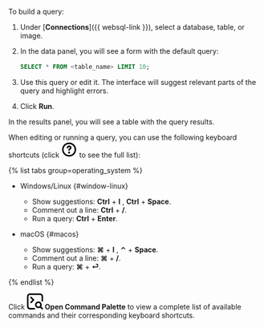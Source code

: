 To build a query:
1. Under [**Connections**]({{ websql-link }}), select a database, table, or image.
1. In the data panel, you will see a form with the default query:

   ```sql
   SELECT * FROM <table_name> LIMIT 10;
   ```
1. Use this query or edit it. The interface will suggest relevant parts of the query and highlight errors.
1. Click **Run**.

In the results panel, you will see a table with the query results.

When editing or running a query, you can use the following keyboard shortcuts (click ![image](../../_assets/websql/questionmark.svg) to see the full list):

{% list tabs group=operating_system %}

- Windows/Linux {#window-linux}

   * Show suggestions: **Ctrl** + **I** , **Ctrl** + **Space**.
   * Comment out a line: **Ctrl** + **/**.
   * Run a query: **Ctrl** + **Enter**.

- macOS {#macos}

   * Show suggestions: **⌘** + **I** , **⌃** + **Space**.
   * Comment out a line: **⌘** + **/**.
   * Run a query: **⌘** + **⏎**.

{% endlist %}

Click ![image](../../_assets/websql/palette.svg) **Open Command Palette** to view a complete list of available commands and their corresponding keyboard shortcuts.
